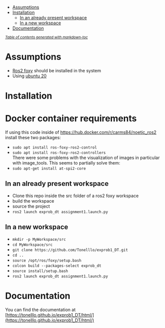 - [Assumptions](#assumptions)
- [Installation](#installation)
  * [In an already present workspace](#in-an-already-present-workspace)
  * [In a new workspace](#in-a-new-workspace)
- [Documentation](#documentation)

<small><i><a href='http://ecotrust-canada.github.io/markdown-toc/'>Table of contents generated with markdown-toc</a></i></small>


# Assumptions
+ [Ros2 foxy](https://docs.ros.org/en/foxy/index.html) should be installed in the system
+ Using [ubuntu 20](https://releases.ubuntu.com/focal/)
# Installation
# Docker container requirements
If using this code inside of https://hub.docker.com/r/carms84/noetic_ros2 install these two packages: </br>
+ `sudo apt install ros-foxy-ros2-control`
+ `sudo apt install ros-foxy-ros2-controllers`
</br>There were some problems with the visualization of images in particular with image_tools. This seems to partially solve them:
+ `sudo apt-get install at-spi2-core`
## In an already present workspace
+ Clone this repo inside the src folder of a ros2 foxy workspace
+ build the workspace
+ source the project
+ `ros2 launch exprob_dt assignment1.launch.py`
## In a new workspace
+ `mkdir -p MyWorkspace/src`
+ `cd MyWorkspace/src`
+ `git clone https://github.com/Tonelllo/exprob1_DT.git`
+ `cd ..`
+ `source /opt/ros/foxy/setup.bash`
+ `colcon build --packages-select exprob_dt`
+ `source install/setup.bash`
+ `ros2 launch exprob_dt assignment1.launch.py`
# Documentation
You can find the documentation at [https://tonelllo.github.io/exprob1_DT/html/](https://tonelllo.github.io/exprob1_DT/html/)
